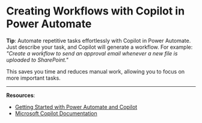 # Creating Workflows with Copilot in Power Automate

**Tip**: Automate repetitive tasks effortlessly with Copilot in Power Automate. Just describe your task, and Copilot will generate a workflow. For example:  
*"Create a workflow to send an approval email whenever a new file is uploaded to SharePoint."*

This saves you time and reduces manual work, allowing you to focus on more important tasks.

---

**Resources**:
- [Getting Started with Power Automate and Copilot](https://learn.microsoft.com/en-us/power-automate/)  
- [Microsoft Copilot Documentation](https://www.microsoft.com/en-us/microsoft-365/copilot)
